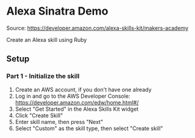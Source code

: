 # Alexa Sinatra Demo

Source: https://developer.amazon.com/alexa-skills-kit/makers-academy

Create an Alexa skill using Ruby

## Setup

### Part 1 - Initialize the skill

1. Create an AWS account, if you don't have one already
2. Log in and go to the AWS Developer Console: https://developer.amazon.com/edw/home.html#/
3. Select "Get Started" in the Alexa Skills Kit widget
4. Click "Create Skill"
5. Enter skill name, then press "Next"
6. Select "Custom" as the skill type, then select "Create skill"
